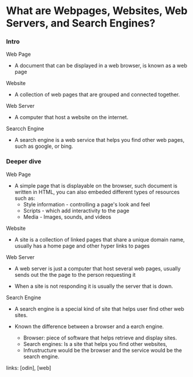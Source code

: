 # What are Webpages, Websites, Web Servers, and Search Engines?

### Intro

Web Page

- A document that can be displayed in a web browser, is known as a web page

Website

- A collection of web pages that are grouped and connected together.

Web Server

- A computer that host a website on the internet.

Searcch Engine

- A search engine is a web service that helps you find other web pages, such as google, or bing.

### Deeper dive

Web Page

- A simple page that is displayable on the browser, such document is written in HTML, you can also embeded different types of resources such as:
    - Style information - controlling a page's look and feel
    - Scripts - which add interactivity to the page
    - Media - Images, sounds, and videos

Website

- A site is a collection of linked pages that share a unique domain name, usually has a home page and other hyper links to pages

Web Server

- A web server is just a computer that host several web pages, usually sends out the the page to the person requesting it

- When a site is not responding it is usually the server that is down.

Search Engine

- A search engine is a special kind of site that helps user find other web sites.

- Known the difference between a browser and a earch engine.
    - Browser: piece of software that helps retrieve and display sites.
    - Search engines: Is a site that helps you find other websites,
    - Infrustructure would be the browser and the service would be the search engine.

links: [odin], [web]





